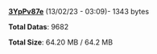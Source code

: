 [**3YpPv87e**](/data/3YpPv87e.txt) (13/02/23 - 03:09)- 1343 bytes

**Total Datas**: 9682

**Total Size**: 64.20 MB / 64.2 MB